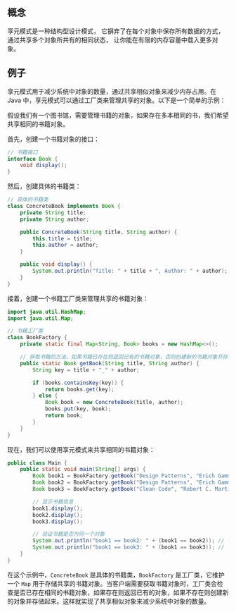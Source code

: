 ## 概念
享元模式是一种结构型设计模式， 它摒弃了在每个对象中保存所有数据的方式， 通过共享多个对象所共有的相同状态， 让你能在有限的内存容量中载入更多对象。

## 例子
享元模式用于减少系统中对象的数量，通过共享相似对象来减少内存占用。在 Java 中，享元模式可以通过工厂类来管理共享的对象。以下是一个简单的示例：

假设我们有一个图书馆，需要管理书籍的对象，如果存在多本相同的书，我们希望共享相同的书籍对象。

首先，创建一个书籍对象的接口：

```java
// 书籍接口
interface Book {
    void display();
}
```

然后，创建具体的书籍类：

```java
// 具体的书籍类
class ConcreteBook implements Book {
    private String title;
    private String author;

    public ConcreteBook(String title, String author) {
        this.title = title;
        this.author = author;
    }

    public void display() {
        System.out.println("Title: " + title + ", Author: " + author);
    }
}
```

接着，创建一个书籍工厂类来管理共享的书籍对象：

```java
import java.util.HashMap;
import java.util.Map;

// 书籍工厂类
class BookFactory {
    private static final Map<String, Book> books = new HashMap<>();

    // 获取书籍的方法，如果书籍已存在则返回已有的书籍对象，否则创建新的书籍对象并存储在 Map 中
    public static Book getBook(String title, String author) {
        String key = title + "_" + author;

        if (books.containsKey(key)) {
            return books.get(key);
        } else {
            Book book = new ConcreteBook(title, author);
            books.put(key, book);
            return book;
        }
    }
}
```

现在，我们可以使用享元模式来共享相同的书籍对象：

```java
public class Main {
    public static void main(String[] args) {
        Book book1 = BookFactory.getBook("Design Patterns", "Erich Gamma");
        Book book2 = BookFactory.getBook("Design Patterns", "Erich Gamma");
        Book book3 = BookFactory.getBook("Clean Code", "Robert C. Martin");

        // 显示书籍信息
        book1.display();
        book2.display();
        book3.display();

        // 验证书籍是否为同一个对象
        System.out.println("book1 == book2: " + (book1 == book2)); // 书籍1和书籍2是同一个对象
        System.out.println("book1 == book3: " + (book1 == book3)); // 书籍1和书籍3不是同一个对象
    }
}
```

在这个示例中，`ConcreteBook` 是具体的书籍类，`BookFactory` 是工厂类，它维护一个 `Map` 用于存储共享的书籍对象。当客户端需要获取书籍对象时，工厂类会检查是否已存在相同的书籍对象，如果存在则返回已有的对象，如果不存在则创建新的对象并存储起来。这样就实现了共享相似对象来减少系统中对象的数量。